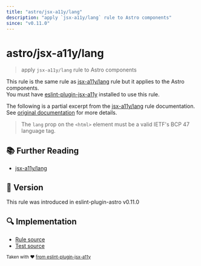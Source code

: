 ```yaml
---
title: "astro/jsx-a11y/lang"
description: "apply `jsx-a11y/lang` rule to Astro components"
since: "v0.11.0"
---
```


# astro/jsx-a11y/lang

> apply `jsx-a11y/lang` rule to Astro components

This rule is the same rule as [jsx-a11y/lang] rule but it applies to the Astro components.  
You must have [eslint-plugin-jsx-a11y] installed to use this rule.

[eslint-plugin-jsx-a11y]: https://github.com/jsx-eslint/eslint-plugin-jsx-a11y
[jsx-a11y/lang]: https://github.com/jsx-eslint/eslint-plugin-jsx-a11y/tree/HEAD/docs/rules/lang.md

The following is a partial excerpt from the [jsx-a11y/lang] rule documentation. See [original documentation][jsx-a11y/lang] for more details.

> The `lang` prop on the `<html>` element must be a valid IETF's BCP 47 language tag.

## :books: Further Reading

- [jsx-a11y/lang]

## :rocket: Version

This rule was introduced in eslint-plugin-astro v0.11.0

## :mag: Implementation

- [Rule source](https://github.com/ota-meshi/eslint-plugin-astro/blob/main/src/rules/jsx-a11y/lang.ts)
- [Test source](https://github.com/ota-meshi/eslint-plugin-astro/blob/main/tests/src/rules/jsx-a11y/lang.ts)

<sup>Taken with ❤️ [from eslint-plugin-jsx-a11y](https://github.com/jsx-eslint/eslint-plugin-jsx-a11y/tree/HEAD/docs/rules/lang.md)</sup>
